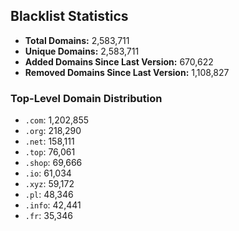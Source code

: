 ## Blacklist Statistics

- **Total Domains:** 2,583,711
- **Unique Domains:** 2,583,711
- **Added Domains Since Last Version:** 670,622
- **Removed Domains Since Last Version:** 1,108,827

### Top-Level Domain Distribution

-  `.com`: 1,202,855
-  `.org`: 218,290
-  `.net`: 158,111
-  `.top`: 76,061
-  `.shop`: 69,666
-  `.io`: 61,034
-  `.xyz`: 59,172
-  `.pl`: 48,346
-  `.info`: 42,441
-  `.fr`: 35,346
